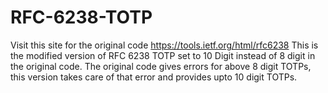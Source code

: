# RFC-6238-TOTP
Visit this site for the original code https://tools.ietf.org/html/rfc6238
This is the modified version of RFC 6238 TOTP set to 10 Digit instead of 8 digit in the original code.
The original code gives errors for above 8 digit TOTPs, 
this version takes care of that error and provides upto 10 digit TOTPs. 
